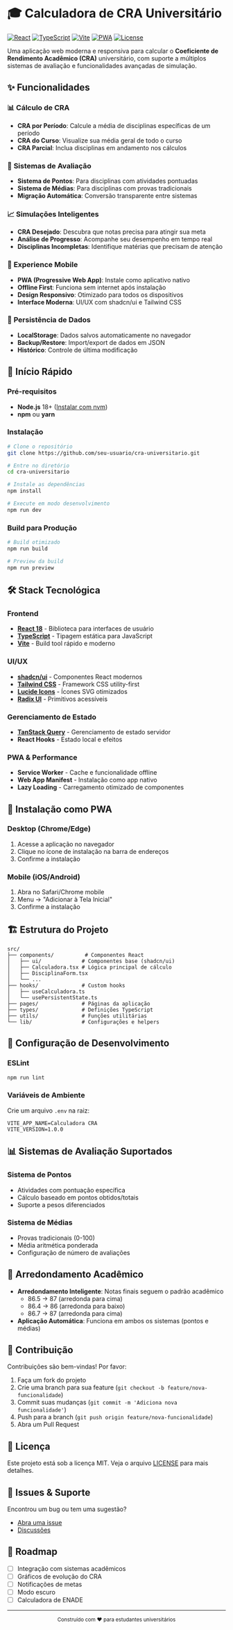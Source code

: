# 🎓 Calculadora de CRA Universitário

[![React](https://img.shields.io/badge/React-18-blue?logo=react)](https://reactjs.org/)
[![TypeScript](https://img.shields.io/badge/TypeScript-5.0-blue?logo=typescript)](https://www.typescriptlang.org/)
[![Vite](https://img.shields.io/badge/Vite-5.4-purple?logo=vite)](https://vitejs.dev/)
[![PWA](https://img.shields.io/badge/PWA-Ready-success?logo=pwa)](https://web.dev/progressive-web-apps/)
[![License](https://img.shields.io/badge/License-MIT-green)](LICENSE)

Uma aplicação web moderna e responsiva para calcular o **Coeficiente de Rendimento Acadêmico (CRA)** universitário, com suporte a múltiplos sistemas de avaliação e funcionalidades avançadas de simulação.

## ✨ Funcionalidades

### 📊 **Cálculo de CRA**
- **CRA por Período**: Calcule a média de disciplinas específicas de um período
- **CRA do Curso**: Visualize sua média geral de todo o curso
- **CRA Parcial**: Inclua disciplinas em andamento nos cálculos

### 🎯 **Sistemas de Avaliação**
- **Sistema de Pontos**: Para disciplinas com atividades pontuadas
- **Sistema de Médias**: Para disciplinas com provas tradicionais
- **Migração Automática**: Conversão transparente entre sistemas

### 📈 **Simulações Inteligentes**
- **CRA Desejado**: Descubra que notas precisa para atingir sua meta
- **Análise de Progresso**: Acompanhe seu desempenho em tempo real
- **Disciplinas Incompletas**: Identifique matérias que precisam de atenção

### 📱 **Experience Mobile**
- **PWA (Progressive Web App)**: Instale como aplicativo nativo
- **Offline First**: Funciona sem internet após instalação
- **Design Responsivo**: Otimizado para todos os dispositivos
- **Interface Moderna**: UI/UX com shadcn/ui e Tailwind CSS

### 💾 **Persistência de Dados**
- **LocalStorage**: Dados salvos automaticamente no navegador
- **Backup/Restore**: Import/export de dados em JSON
- **Histórico**: Controle de última modificação

## 🚀 Início Rápido

### Pré-requisitos
- **Node.js** 18+ ([Instalar com nvm](https://github.com/nvm-sh/nvm#installing-and-updating))
- **npm** ou **yarn**

### Instalação

```bash
# Clone o repositório
git clone https://github.com/seu-usuario/cra-universitario.git

# Entre no diretório
cd cra-universitario

# Instale as dependências
npm install

# Execute em modo desenvolvimento
npm run dev
```

### Build para Produção

```bash
# Build otimizado
npm run build

# Preview da build
npm run preview
```

## 🛠️ Stack Tecnológica

### **Frontend**
- **[React 18](https://reactjs.org/)** - Biblioteca para interfaces de usuário
- **[TypeScript](https://www.typescriptlang.org/)** - Tipagem estática para JavaScript
- **[Vite](https://vitejs.dev/)** - Build tool rápido e moderno

### **UI/UX**
- **[shadcn/ui](https://ui.shadcn.com/)** - Componentes React modernos
- **[Tailwind CSS](https://tailwindcss.com/)** - Framework CSS utility-first
- **[Lucide Icons](https://lucide.dev/)** - Ícones SVG otimizados
- **[Radix UI](https://www.radix-ui.com/)** - Primitivos acessíveis

### **Gerenciamento de Estado**
- **[TanStack Query](https://tanstack.com/query)** - Gerenciamento de estado servidor
- **React Hooks** - Estado local e efeitos

### **PWA & Performance**
- **Service Worker** - Cache e funcionalidade offline
- **Web App Manifest** - Instalação como app nativo
- **Lazy Loading** - Carregamento otimizado de componentes

## 📱 Instalação como PWA

### **Desktop (Chrome/Edge)**
1. Acesse a aplicação no navegador
2. Clique no ícone de instalação na barra de endereços
3. Confirme a instalação

### **Mobile (iOS/Android)**
1. Abra no Safari/Chrome mobile
2. Menu → "Adicionar à Tela Inicial"
3. Confirme a instalação

## 🏗️ Estrutura do Projeto

```
src/
├── components/          # Componentes React
│   ├── ui/             # Componentes base (shadcn/ui)
│   ├── Calculadora.tsx # Lógica principal de cálculo
│   ├── DisciplinaForm.tsx
│   └── ...
├── hooks/              # Custom hooks
│   ├── useCalculadora.ts
│   └── usePersistentState.ts
├── pages/              # Páginas da aplicação
├── types/              # Definições TypeScript
├── utils/              # Funções utilitárias
└── lib/                # Configurações e helpers
```

## 🔧 Configuração de Desenvolvimento

### **ESLint**
```bash
npm run lint
```

### **Variáveis de Ambiente**
Crie um arquivo `.env` na raiz:
```env
VITE_APP_NAME=Calculadora CRA
VITE_VERSION=1.0.0
```

## 📊 Sistemas de Avaliação Suportados

### **Sistema de Pontos**
- Atividades com pontuação específica
- Cálculo baseado em pontos obtidos/totais
- Suporte a pesos diferenciados

### **Sistema de Médias**
- Provas tradicionais (0-100)
- Média aritmética ponderada
- Configuração de número de avaliações

## 🔢 **Arredondamento Acadêmico**
- **Arredondamento Inteligente**: Notas finais seguem o padrão acadêmico
  - 86.5 → 87 (arredonda para cima)
  - 86.4 → 86 (arredonda para baixo)
  - 86.7 → 87 (arredonda para cima)
- **Aplicação Automática**: Funciona em ambos os sistemas (pontos e médias)

## 🤝 Contribuição

Contribuições são bem-vindas! Por favor:

1. Faça um fork do projeto
2. Crie uma branch para sua feature (`git checkout -b feature/nova-funcionalidade`)
3. Commit suas mudanças (`git commit -m 'Adiciona nova funcionalidade'`)
4. Push para a branch (`git push origin feature/nova-funcionalidade`)
5. Abra um Pull Request

## 📄 Licença

Este projeto está sob a licença MIT. Veja o arquivo [LICENSE](LICENSE) para mais detalhes.

## 🐛 Issues & Suporte

Encontrou um bug ou tem uma sugestão? 
- [Abra uma issue](https://github.com/seu-usuario/cra-universitario/issues)
- [Discussões](https://github.com/seu-usuario/cra-universitario/discussions)

## 🎯 Roadmap

- [ ] Integração com sistemas acadêmicos
- [ ] Gráficos de evolução do CRA
- [ ] Notificações de metas
- [ ] Modo escuro
- [ ] Calculadora de ENADE

---

<div align="center">
  <sub>Construído com ❤️ para estudantes universitários</sub>
</div>
